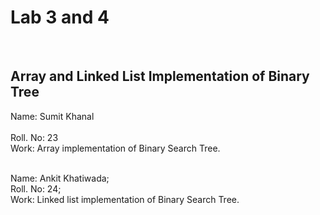 # Lab 3 and 4
<br>

## Array and Linked List Implementation of Binary Tree
Name: Sumit Khanal<br>                                       
Roll. No: 23<br>
Work: Array implementation of Binary Search Tree.<br>
<br>

Name: Ankit Khatiwada;<br>
Roll. No: 24;<br>
Work: Linked list implementation of Binary Search Tree.<br>
